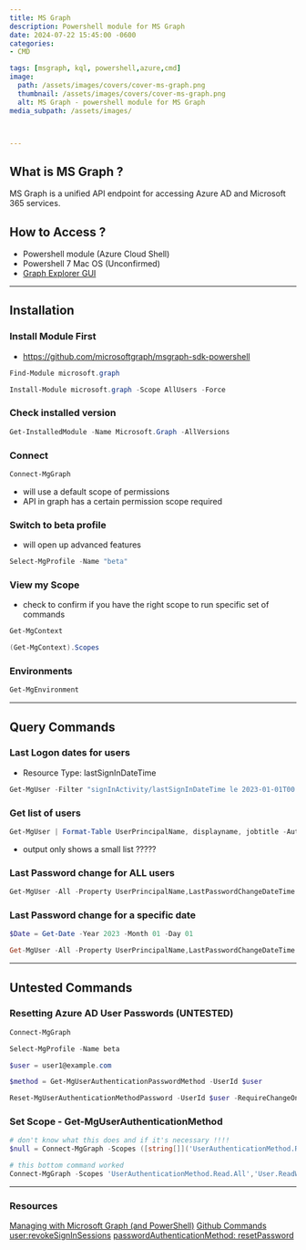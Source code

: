 ```yaml
---
title: MS Graph
description: Powershell module for MS Graph
date: 2024-07-22 15:45:00 -0600
categories:
- CMD

tags: [msgraph, kql, powershell,azure,cmd]
image:
  path: /assets/images/covers/cover-ms-graph.png
  thumbnail: /assets/images/covers/cover-ms-graph.png
  alt: MS Graph - powershell module for MS Graph
media_subpath: /assets/images/



---
```

## What is MS Graph ?

MS Graph is a unified API endpoint for accessing Azure AD and Microsoft 365 services.

## How to Access ?

- Powershell module (Azure Cloud Shell)
- Powershell 7 Mac OS (Unconfirmed)
- [Graph Explorer GUI](https://developer.microsoft.com/graph/graph-explorer0)

---------------------------------------------------

## Installation

### Install Module First

- https://github.com/microsoftgraph/msgraph-sdk-powershell

```powershell
Find-Module microsoft.graph

Install-Module microsoft.graph -Scope AllUsers -Force
```

### Check installed version

```powershell
Get-InstalledModule -Name Microsoft.Graph -AllVersions
```

### Connect

```powershell
Connect-MgGraph
```

- will use a default scope of permissions
- API in graph has a certain permission scope required

### Switch to beta profile

- will open up advanced features

```powershell
Select-MgProfile -Name "beta"
```

### View my Scope

- check to confirm if you have the right scope to run specific set of commands

```powershell
Get-MgContext

(Get-MgContext).Scopes
```

### Environments

```powershell
Get-MgEnvironment
```

---

## Query Commands

### Last Logon dates for users

- Resource Type: lastSignInDateTime

```powershell
Get-MgUser -Filter "signInActivity/lastSignInDateTime le 2023-01-01T00:00:00Z" | Format-Table UserPrincipalName, displayname -AutoSize
```

### Get list of users

```powershell
Get-MgUser | Format-Table UserPrincipalName, displayname, jobtitle -AutoSize
```

- output only shows a small list ?????

### Last Password change for ALL users

```powershell
Get-MgUser -All -Property UserPrincipalName,LastPasswordChangeDateTime | Select-Object UserPrincipalName,LastPasswordChangeDateTime
```

### Last Password change for a specific date

```powershell
$Date = Get-Date -Year 2023 -Month 01 -Day 01

Get-MgUser -All -Property UserPrincipalName,LastPasswordChangeDateTime | Where-Object { $_.LastPasswordChangeDateTime.Date -ge $Date } | Select-Object UserPrincipalName,LastPasswordChangeDateTime
```

---

## Untested Commands

### Resetting Azure AD User Passwords (UNTESTED)

```powershell
Connect-MgGraph

Select-MgProfile -Name beta

$user = user1@example.com

$method = Get-MgUserAuthenticationPasswordMethod -UserId $user

Reset-MgUserAuthenticationMethodPassword -UserId $user -RequireChangeOnNextSignIn -AuthenticationMethodId $method.id -NewPassword "zQ7!Ra3MM6ha"
```

### Set Scope - Get-MgUserAuthenticationMethod

```powershell
# don't know what this does and if it's necessary !!!!
$null = Connect-MgGraph -Scopes ([string[]]('UserAuthenticationMethod.Read.All','User.ReadWrite.All')) -TenantId $TenantId -Environment 'Global' -ContextScope 'Process'

# this bottom command worked
Connect-MgGraph -Scopes 'UserAuthenticationMethod.Read.All','User.ReadWrite.All'

```

---

### Resources

[Managing with Microsoft Graph (and PowerShell)](https://www.youtube.com/watch?v=bF8vkzXJsAY&t=150s)
[Github Commands](https://github.com/johnthebrit/RandomStuff/blob/master/AzureAD/MGAADDemo.ps1)
[user:revokeSignInSessions](https://learn.microsoft.com/en-us/graph/api/user-revokesigninsessions?view=graph-rest-beta&tabs=http)
[passwordAuthenticationMethod: resetPassword](https://learn.microsoft.com/en-us/graph/api/authenticationmethod-resetpassword?view=graph-rest-beta&tabs=http)
